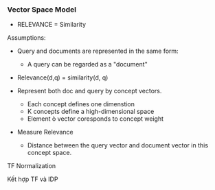 <h3>Vector Space Model</h3>


- RELEVANCE = Similarity 

Assumptions:

- Query and documents are represented in the same form: 
    - A query can be regarded as a "document"

- Relevance(d,q) = similarity(d, q)


- Represent both doc and query by concept vectors.

    - Each concept defines one dimenstion
    - K concepts define a high-dimensional space
    - Element ò vector coresponds to concept weight 
- Measure Relevance
    - Distance between the query vector and document vector in this concept space.




    
TF Normalization


Kết hợp TF và IDP